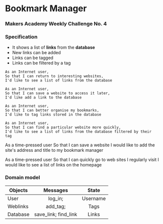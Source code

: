 # Bookmark Manager
### Makers Academy Weekly Challenge No. 4

### Specification

* It shows a list of **links** from the **database**
* New links can be added
* Links can be tagged
* Links can be filtered by a tag

```
As an Internet user,
So that I can return to interesting websites,
I'd like to see a list of links from the database

As an Internet user,
So that I can save a website to access it later,
I'd like add a link to the database

As an Internet user,
So that I can better organise my bookmarks,
I'd like to tag links stored in the database

As an Internet user,
So that I can find a particular website more quickly,
I'd like to see a list of links from the database filtered by their tag
```


As a time-pressed user
So that I can save a website
I would like to add the site's address and title to my bookmark manager

As a time-pressed user
So that I can quickly go to web sites I regularly visit
I would like to see a list of links on the homepage

### Domain model

|Objects  |Messages             |State   |
|---------|:-------------------:|:------:|
|User     |log_in;              |Username|
|Weblinks |add_tag;             |Tags    |
|Database |save_link; find_link |Links   |
